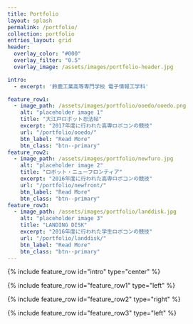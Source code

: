 ```yaml
---
title: Portfolio
layout: splash
permalink: /portfolio/
collection: portfolio
entries_layout: grid
header:
  overlay_color: "#000"
  overlay_filter: "0.5"
  overlay_image: /assets/images/portfolio-header.jpg

intro:
  - excerpt: '鈴鹿工業高等専門学校 電子情報工学科'

feature_row1:
  - image_path: /assets/images/portfolio/ooedo/ooedo.png
    alt: "placeholder image 1"
    title: "大江戸ロボット忍法帖"
    excerpt: "2017年度に行われた高専ロボコンの競技"
    url: "/portfolio/ooedo/"
    btn_label: "Read More"
    btn_class: "btn--primary"
feature_row2:
  - image_path: /assets/images/portfolio/newfuro.jpg
    alt: "placeholder image 2"
    title: "ロボット・ニューフロンティア"
    excerpt: "2016年度に行われた高専ロボコンの競技"
    url: "/portfolio/newfront/"
    btn_label: "Read More"
    btn_class: "btn--primary"
feature_row3:
  - image_path: /assets/images/portfolio/landdisk.jpg
    alt: "placeholder image 3"
    title: "LANDING DISK"
    excerpt: "2016年度に行われた学生ロボコンの競技"
    url: "/portfolio/landdisk/"
    btn_label: "Read More"
    btn_class: "btn--primary"
---
```


{% include feature_row id="intro" type="center" %}

{% include feature_row id="feature_row1" type="left" %}

{% include feature_row id="feature_row2" type="right" %}

{% include feature_row id="feature_row3" type="left" %}

